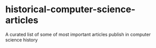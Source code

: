# historical-computer-science-articles
A curated list of some of most important articles publish in computer science history
